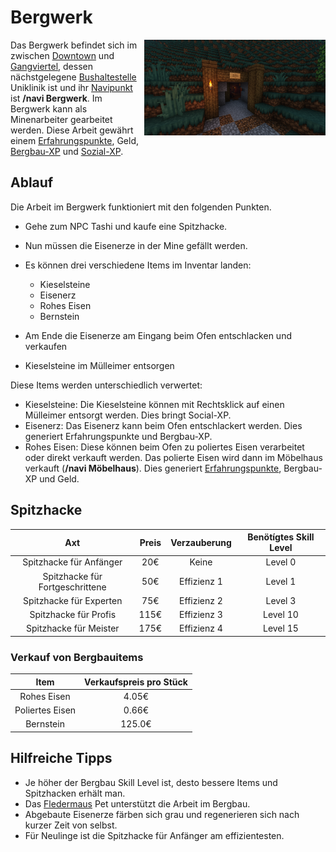 # Bergwerk


<img align="right" width="290" eight="290" src="../../../assets/image/nebenjobs/bergwerk.png">



Das Bergwerk befindet sich im zwischen [Downtown](../../pages/gebiete/downtown.md) und [Gangviertel](../../pages/gebiete/ganggebiet.md), dessen nächstgelegene [Bushaltestelle](../../pages/öpnv/bus.md) Uniklinik ist und ihr [Navipunkt](../../pages/allgemein/navigation.md) ist **/navi Bergwerk**.
Im Bergwerk kann als Minenarbeiter gearbeitet werden. Diese Arbeit gewährt einem [Erfahrungspunkte](../../pages/allgemein/level.md), Geld, [Bergbau-XP](../../pages/skills/bergbau.md) und [Sozial-XP](../../pages/skills/social.md). 

## Ablauf

Die Arbeit im Bergwerk funktioniert mit den folgenden Punkten.

- Gehe zum NPC Tashi und kaufe eine Spitzhacke. 
- Nun müssen die Eisenerze in der Mine gefällt werden.
- Es können drei verschiedene Items im Inventar landen:

  - Kieselsteine 
  - Eisenerz
  - Rohes Eisen
  - Bernstein
  
- Am Ende die Eisenerze am Eingang beim Ofen entschlacken und verkaufen
- Kieselsteine im Mülleimer entsorgen


Diese Items werden unterschiedlich verwertet: 

* Kieselsteine: Die Kieselsteine können mit Rechtsklick auf einen Mülleimer entsorgt werden. Dies bringt Social-XP.
* Eisenerz: Das Eisenerz kann beim Ofen entschlackert werden. Dies generiert Erfahrungspunkte und Bergbau-XP.
* Rohes Eisen: Diese können beim Ofen zu poliertes Eisen verarbeitet oder direkt verkauft werden. Das polierte Eisen wird dann im Möbelhaus verkauft (**/navi Möbelhaus**). Dies generiert [Erfahrungspunkte](../../pages/allgemein/level.md), Bergbau-XP und Geld.

## Spitzhacke

| Axt | Preis | Verzauberung | Benötígtes Skill Level |
| :-: | :-: | :-: | :-: |
| Spitzhacke für Anfänger | 20€ | Keine | Level 0 |
| Spitzhacke für Fortgeschrittene | 50€ | Effizienz 1 | Level 1 |
| Spitzhacke für Experten | 75€ | Effizienz 2 | Level 3 |
| Spitzhacke für Profis | 115€ | Effizienz 3 | Level 10 |
| Spitzhacke für Meister | 175€ | Effizienz 4 | Level 15 |

### Verkauf von Bergbauitems

| Item | Verkaufspreis pro Stück |
|:-:|:-:|
| Rohes Eisen | 4.05€ |
| Poliertes Eisen | 0.66€ |
| Bernstein | 125.0€ |

## Hilfreiche Tipps

* Je höher der Bergbau Skill Level ist, desto bessere Items und Spitzhacken erhält man.
* Das [Fledermaus](../../pages/pets/fledermaus.md) Pet unterstützt die Arbeit im Bergbau.
* Abgebaute Eisenerze färben sich grau und regenerieren sich nach kurzer Zeit von selbst.
* Für Neulinge ist die Spitzhacke für Anfänger am effizientesten.
